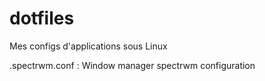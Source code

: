 # dotfiles
Mes configs d'applications sous Linux

.spectrwm.conf : Window manager spectrwm configuration
